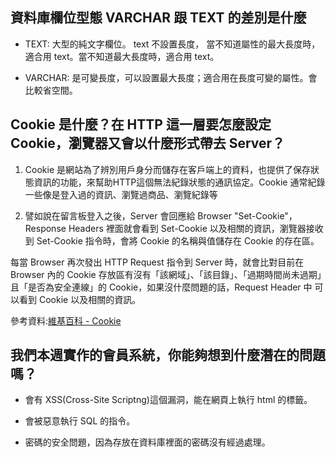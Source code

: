 ## 資料庫欄位型態 VARCHAR 跟 TEXT 的差別是什麼

- TEXT: 大型的純文字欄位。 text 不設置長度， 當不知道屬性的最大長度時，適合用 text。當不知道最大長度時，適合用 text。

- VARCHAR: 是可變長度，可以設置最大長度；適合用在長度可變的屬性。會比較省空間。

## Cookie 是什麼？在 HTTP 這一層要怎麼設定 Cookie，瀏覽器又會以什麼形式帶去 Server？

1. Cookie 是網站為了辨別用戶身分而儲存在客戶端上的資料，也提供了保存狀態資訊的功能，來幫助HTTP這個無法紀錄狀態的通訊協定。Cookie 通常紀錄一些像是登入過的資訊、瀏覽過商品、瀏覽紀錄等

2. 譬如說在留言板登入之後，Server 會回應給 Browser "Set-Cookie"， Response Headers 裡面就會看到 Set-Cookie 以及相關的資訊，瀏覽器接收到 Set-Cookie 指令時，會將 Cookie 的名稱與值儲存在 Cookie 的存在區。

每當 Browser 再次發出 HTTP Request 指令到 Server 時，就會比對目前在 Browser 內的 Cookie 存放區有沒有「該網域」、「該目錄」、「過期時間尚未過期」且「是否為安全連線」的 Cookie，如果沒什麼問題的話，Request Header 中 可以看到 Cookie 以及相關的資訊。

參考資料:[維基百科 - Cookie](https://zh.wikipedia.org/zh-tw/Cookie)

## 我們本週實作的會員系統，你能夠想到什麼潛在的問題嗎？

- 會有 XSS(Cross-Site Scriptng)這個漏洞，能在網頁上執行 html 的標籤。

- 會被惡意執行 SQL 的指令。

- 密碼的安全問題，因為存放在資料庫裡面的密碼沒有經過處理。
